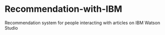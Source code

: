 # Recommendation-with-IBM
Recommendation system for people interacting with articles on IBM Watson Studio
